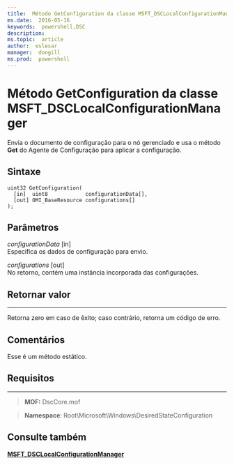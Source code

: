 ```yaml
---
title:  Método GetConfiguration da classe MSFT_DSCLocalConfigurationManager
ms.date:  2016-05-16
keywords:  powershell,DSC
description:  
ms.topic:  article
author:  eslesar
manager:  dongill
ms.prod:  powershell
---
```


# Método GetConfiguration da classe MSFT_DSCLocalConfigurationManager

Envia o documento de configuração para o nó gerenciado e usa o método **Get** do Agente de Configuração para aplicar a configuração.

Sintaxe
------

```mof
uint32 GetConfiguration(
  [in]  uint8            configurationData[],
  [out] OMI_BaseResource configurations[]
);
```

Parâmetros
----------

*configurationData* \[in\]  
Especifica os dados de configuração para envio.

*configurations* \[out\]  
No retorno, contém uma instância incorporada das configurações.

## Retornar valor
------------

Retorna zero em caso de êxito; caso contrário, retorna um código de erro.

## Comentários

Esse é um método estático.

## Requisitos
------------
>**MOF:** DscCore.mof

>**Namespace**: Root\Microsoft\Windows\DesiredStateConfiguration


## Consulte também


[**MSFT_DSCLocalConfigurationManager**](msft-dsclocalconfigurationmanager.md)
 

 





<!--HONumber=May16_HO3-->


